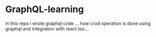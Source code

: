 # GraphQL-learning
in this repo i wrote graphql code ... how crud operation is done using graphql and integration with react too...
